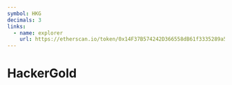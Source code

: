 ```yaml
---
symbol: HKG
decimals: 3
links:
  - name: explorer
    url: https://etherscan.io/token/0x14F37B574242D366558dB61f3335289a5035c506
---
```


# HackerGold
